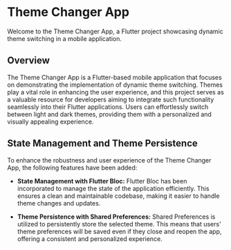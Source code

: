 # Theme Changer App

Welcome to the Theme Changer App, a Flutter project showcasing dynamic theme switching in a mobile application.

## Overview

The Theme Changer App is a Flutter-based mobile application that focuses on demonstrating the implementation of dynamic theme switching. Themes play a vital role in enhancing the user experience, and this project serves as a valuable resource for developers aiming to integrate such functionality seamlessly into their Flutter applications. Users can effortlessly switch between light and dark themes, providing them with a personalized and visually appealing experience.

## State Management and Theme Persistence

To enhance the robustness and user experience of the Theme Changer App, the following features have been added:

- **State Management with Flutter Bloc:** Flutter Bloc has been incorporated to manage the state of the application efficiently. This ensures a clean and maintainable codebase, making it easier to handle theme changes and updates.

- **Theme Persistence with Shared Preferences:** Shared Preferences is utilized to persistently store the selected theme. This means that users' theme preferences will be saved even if they close and reopen the app, offering a consistent and personalized experience.
